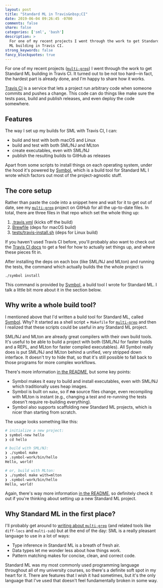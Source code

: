 ```yaml
---
layout: post
title: "Standard ML in Travis&nbsp;CI"
date: 2019-06-04 09:26:45 -0700
comments: false
share: false
categories: ['sml', 'bash']
description: >
  For one of my recent projects I went through the work to get Standard
  ML building in Travis CI.
strong_keywords: false
fancy_blockquotes: true
---
```


For one of my recent projects ([`multi-grep`]) I went through the work to
get Standard ML building in Travis CI. It turned out to be not too
hard—in fact, the hardest part is already done, and I'm happy to share
how it works.

<!-- more -->

[Travis CI] is a service that lets a project run arbitrary code when
someone commits and pushes a change. This code can do things like make
sure the tests pass, build and publish releases, and even deploy the
code somewhere.

[Travis CI]: https://travis-ci.org/

## Features

The way I set up my builds for SML with Travis CI, I can:

- build and test with both macOS and Linux
- build and test with both SML/NJ and MLton
- create executables, even with SML/NJ
- publish the resulting builds to GitHub as releases

Apart from some scripts to install things on each operating system,
under the hood it's powered by [Symbol], which is a build tool for
Standard ML I wrote which factors out most of the project-agnostic
stuff.


## The core setup

Rather than paste the code into a snippet here and wait for it to get
out of date, see my [`multi-grep`] project on GitHub for all the
up-to-date files. In total, there are three files in that repo which set
the whole thing up:

1.  [.travis.yml] (kicks off the build)
2.  [Brewfile] (deps for macOS build)
3.  [tests/travis-install.sh] (deps for Linux build)

[.travis.yml]: https://github.com/jez/multi-grep/blob/b6a42719b1ffca389556655982e6c4b7fa19c9a1/.travis.yml
[Brewfile]: https://github.com/jez/multi-grep/blob/b6a42719b1ffca389556655982e6c4b7fa19c9a1/Brewfile
[tests/travis-install.sh]: https://github.com/jez/multi-grep/blob/b6a42719b1ffca389556655982e6c4b7fa19c9a1/tests/travis-install.sh

If you haven't used Travis CI before, you'll probably also want to check
out the [Travis CI docs] to get a feel for how to actually set things
up, and where these pieces fit in.

[Travis CI docs]: https://docs.travis-ci.com/

After installing the deps on each box (like SML/NJ and MLton) and
running the tests, the command which actually builds the the whole
project is

```
./symbol install
```

This command is provided by [Symbol], a build tool I wrote for Standard
ML. I talk a little bit more about it in the section below.

## Why write a whole build tool?

I mentioned above that I'd written a build tool for Standard ML, called
[Symbol]. Why? It started as a shell script + `Makefile` for
[`multi-grep`] and then I realized that these scripts could be useful in
any Standard ML project.

SML/NJ and MLton are already great compilers with their own build tools.
It's useful to be able to build a project with both (SML/NJ for faster
builds and a REPL, and MLton for faster compiled executables). All
Symbol really does is put SML/NJ and MLton behind a unified, very
stripped down interface. It doesn't try to hide that, so that it's still
possible to fall back to those programs for more complex workflows.

There's more information [in the README][Symbol], but some key points:

- Symbol makes it easy to build and install executables, even with
  SML/NJ which traditionally uses heap images.
- Symbol is built on `make`, so if **no** source files change, even
  recompiling with MLton is instant (e.g., changing a test and
  re-running the tests doesn't require re-building everything).
- Symbol also supports scaffolding new Standard ML projects, which is
  nicer than starting from scratch.

The usage looks something like this:

```bash
# initialize a new project:
❯ symbol-new hello
❯ cd hello

# build with SML/NJ:
❯ ./symbol make
❯ .symbol-work/bin/hello
Hello, world!

# or, build with MLton:
❯ ./symbol make with=mlton
❯ .symbol-work/bin/hello
Hello, world!
```

Again, there's way more information [in the README][Symbol], so
definitely check it out if you're thinking about setting up a new
Standard ML project.

## Why Standard ML in the first place?

I'll probably get around to [writing about `multi-grep`] (and related
tools like `diff-locs` and `multi-sub`) but at the end of the day:
SML is a really pleasant language to use in a lot of ways:

- Type inference in Standard ML is a breath of fresh air.
- Data types let me wonder less about how things work.
- Pattern matching makes for concise, clean, and correct code.

Standard ML was my most commonly used programming language throughout
all of my university courses, so there's a definite soft spot in my
heart for it. There are features that I wish it had sometimes, but it's
the only language that I've used that doesn't feel fundamentally broken
in some way.

[`multi-grep`]: https://github.com/jez/multi-grep
[`diff-locs`]: https://github.com/jez/diff-locs
[`multi-sub`]: https://github.com/jez/multi-sub
[Symbol]: https://github.com/jez/symbol
[writing about `multi-grep`]: /surgery-on-code/

<!-- vim:tw=72
-->
